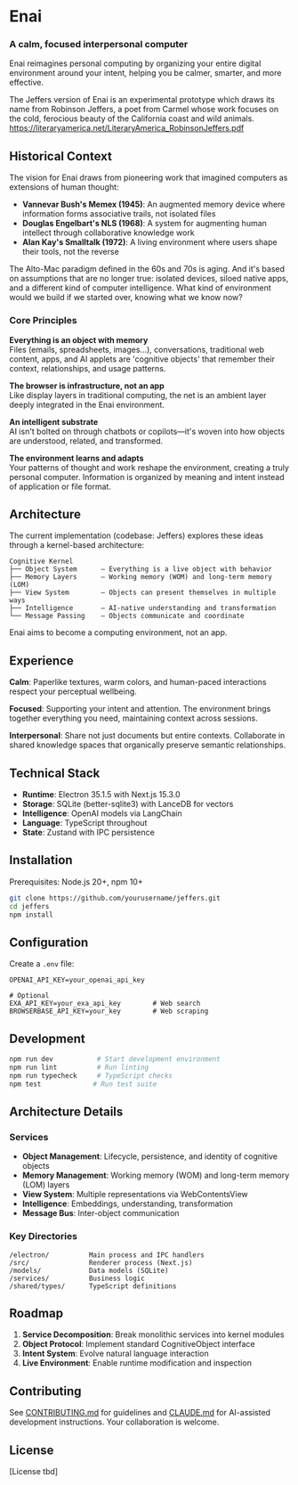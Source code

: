 # Enai

### A calm, focused interpersonal computer

Enai reimagines personal computing by organizing your entire digital environment around your intent, helping you be calmer, smarter, and more effective.

The Jeffers version of Enai is an experimental prototype which draws its name from Robinson Jeffers, a poet from Carmel whose work focuses on the cold, ferocious beauty of the California coast and wild animals. https://literaryamerica.net/LiteraryAmerica_RobinsonJeffers.pdf

## Historical Context

The vision for Enai draws from pioneering work that imagined computers as extensions of human thought:

- **Vannevar Bush's Memex (1945)**: An augmented memory device where information forms associative trails, not isolated files
- **Douglas Engelbart's NLS (1968)**: A system for augmenting human intellect through collaborative knowledge work
- **Alan Kay's Smalltalk (1972)**: A living environment where users shape their tools, not the reverse

The Alto-Mac paradigm defined in the 60s and 70s is aging. And it's based on assumptions that are no longer true: isolated devices, siloed native apps, and a different kind of computer intelligence. What kind of environment would we build if we started over, knowing what we know now?


### Core Principles

**Everything is an object with memory**  
Files (emails, spreadsheets, images...), conversations, traditional web content, apps, and AI applets are 'cognitive objects' that remember their context, relationships, and usage patterns.

**The browser is infrastructure, not an app**  
Like display layers in traditional computing, the net is an ambient layer deeply integrated in the Enai environment.

**An intelligent substrate**  
AI isn't bolted on through chatbots or copilots—it's woven into how objects are understood, related, and transformed.

**The environment learns and adapts**  
Your patterns of thought and work reshape the environment, creating a truly personal computer. Information is organized by meaning and intent instead of application or file format.


## Architecture

The current implementation (codebase: Jeffers) explores these ideas through a kernel-based architecture:

```
Cognitive Kernel
├── Object System      — Everything is a live object with behavior
├── Memory Layers      — Working memory (WOM) and long-term memory (LOM)  
├── View System        — Objects can present themselves in multiple ways
├── Intelligence       — AI-native understanding and transformation
└── Message Passing    — Objects communicate and coordinate
```

Enai aims to become a computing environment, not an app.

## Experience

**Calm**: Paperlike textures, warm colors, and human-paced interactions respect your perceptual wellbeing.

**Focused**: Supporting your intent and attention. The environment brings together everything you need, maintaining context across sessions.

**Interpersonal**: Share not just documents but entire contexts. Collaborate in shared knowledge spaces that organically preserve semantic relationships.


## Technical Stack

- **Runtime**: Electron 35.1.5 with Next.js 15.3.0
- **Storage**: SQLite (better-sqlite3) with LanceDB for vectors
- **Intelligence**: OpenAI models via LangChain
- **Language**: TypeScript throughout
- **State**: Zustand with IPC persistence

## Installation

Prerequisites: Node.js 20+, npm 10+

```bash
git clone https://github.com/yourusername/jeffers.git
cd jeffers
npm install
```

## Configuration

Create a `.env` file:

```
OPENAI_API_KEY=your_openai_api_key

# Optional
EXA_API_KEY=your_exa_api_key        # Web search
BROWSERBASE_API_KEY=your_key        # Web scraping
```

## Development

```bash
npm run dev           # Start development environment
npm run lint          # Run linting
npm run typecheck     # TypeScript checks
npm test             # Run test suite
```

## Architecture Details

### Services
- **Object Management**: Lifecycle, persistence, and identity of cognitive objects
- **Memory Management**: Working memory (WOM) and long-term memory (LOM) layers
- **View System**: Multiple representations via WebContentsView
- **Intelligence**: Embeddings, understanding, transformation
- **Message Bus**: Inter-object communication

### Key Directories
```
/electron/          Main process and IPC handlers
/src/               Renderer process (Next.js)
/models/            Data models (SQLite)
/services/          Business logic
/shared/types/      TypeScript definitions
```

## Roadmap

1. **Service Decomposition**: Break monolithic services into kernel modules
2. **Object Protocol**: Implement standard CognitiveObject interface
3. **Intent System**: Evolve natural language interaction
4. **Live Environment**: Enable runtime modification and inspection

## Contributing

See [CONTRIBUTING.md](./CONTRIBUTING.md) for guidelines and [CLAUDE.md](./CLAUDE.md) for AI-assisted development instructions. Your collaboration is welcome.

## License

[License tbd]
